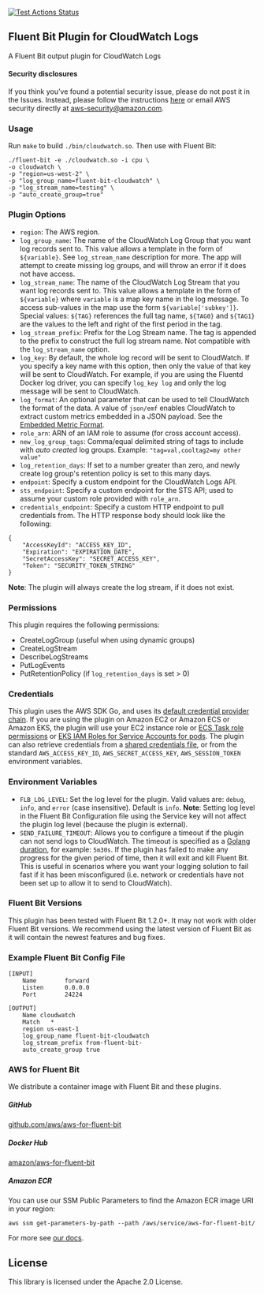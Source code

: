 [![Test Actions Status](https://github.com/aws/amazon-cloudwatch-logs-for-fluent-bit/workflows/Build/badge.svg)](https://github.com/aws/amazon-cloudwatch-logs-for-fluent-bit/actions)

## Fluent Bit Plugin for CloudWatch Logs

A Fluent Bit output plugin for CloudWatch Logs

#### Security disclosures

If you think you’ve found a potential security issue, please do not post it in the Issues.  Instead, please follow the instructions [here](https://aws.amazon.com/security/vulnerability-reporting/) or email AWS security directly at [aws-security@amazon.com](mailto:aws-security@amazon.com).

### Usage

Run `make` to build `./bin/cloudwatch.so`. Then use with Fluent Bit:
```
./fluent-bit -e ./cloudwatch.so -i cpu \
-o cloudwatch \
-p "region=us-west-2" \
-p "log_group_name=fluent-bit-cloudwatch" \
-p "log_stream_name=testing" \
-p "auto_create_group=true"
```

### Plugin Options

* `region`: The AWS region.
* `log_group_name`: The name of the CloudWatch Log Group that you want log records sent to. This value allows a template in the form of `${variable}`. See `log_stream_name` description for more. The app will attempt to create missing log groups, and will throw an error if it does not have access.
* `log_stream_name`: The name of the CloudWatch Log Stream that you want log records sent to. This value allows a template in the form of `${variable}` where
`variable` is a map key name in the log message. To access sub-values in the map
use the form `${variable['subkey']}`. Special values: `${TAG}` references the full tag name, `${TAG0}` and `${TAG1}` are the values to the left and right of the first period in the tag.
* `log_stream_prefix`: Prefix for the Log Stream name. The tag is appended to the prefix to construct the full log stream name. Not compatible with the `log_stream_name` option.
* `log_key`: By default, the whole log record will be sent to CloudWatch. If you specify a key name with this option, then only the value of that key will be sent to CloudWatch. For example, if you are using the Fluentd Docker log driver, you can specify `log_key log` and only the log message will be sent to CloudWatch.
* `log_format`: An optional parameter that can be used to tell CloudWatch the format of the data. A value of `json/emf` enables CloudWatch to extract custom metrics embedded in a JSON payload. See the [Embedded Metric Format](https://docs.aws.amazon.com/AmazonCloudWatch/latest/monitoring/CloudWatch_Embedded_Metric_Format_Specification.html).
* `role_arn`: ARN of an IAM role to assume (for cross account access).
* `new_log_group_tags`: Comma/equal delimited string of tags to include with _auto created_ log groups. Example: `"tag=val,cooltag2=my other value"`
* `log_retention_days`: If set to a number greater than zero, and newly create log group's retention policy is set to this many days.
* `endpoint`: Specify a custom endpoint for the CloudWatch Logs API.
* `sts_endpoint`: Specify a custom endpoint for the STS API; used to assume your custom role provided with `role_arn`.
* `credentials_endpoint`: Specify a custom HTTP endpoint to pull credentials from. The HTTP response body should look like the following:
```
{
    "AccessKeyId": "ACCESS_KEY_ID",
    "Expiration": "EXPIRATION_DATE",
    "SecretAccessKey": "SECRET_ACCESS_KEY",
    "Token": "SECURITY_TOKEN_STRING"
}
```

**Note**: The plugin will always create the log stream, if it does not exist.

### Permissions

This plugin requires the following permissions:
* CreateLogGroup (useful when using dynamic groups)
* CreateLogStream
* DescribeLogStreams
* PutLogEvents
* PutRetentionPolicy (if `log_retention_days` is set > 0)

### Credentials

This plugin uses the AWS SDK Go, and uses its [default credential provider chain](https://docs.aws.amazon.com/sdk-for-go/v1/developer-guide/configuring-sdk.html). If you are using the plugin on Amazon EC2 or Amazon ECS or Amazon EKS, the plugin will use your EC2 instance role or [ECS Task role permissions](https://docs.aws.amazon.com/AmazonECS/latest/developerguide/task-iam-roles.html) or [EKS IAM Roles for Service Accounts for pods](https://docs.aws.amazon.com/eks/latest/userguide/iam-roles-for-service-accounts.html). The plugin can also retrieve credentials from a [shared credentials file](https://docs.aws.amazon.com/cli/latest/userguide/cli-configure-files.html), or from the standard `AWS_ACCESS_KEY_ID`, `AWS_SECRET_ACCESS_KEY`, `AWS_SESSION_TOKEN` environment variables.

### Environment Variables

* `FLB_LOG_LEVEL`: Set the log level for the plugin. Valid values are: `debug`, `info`, and `error` (case insensitive). Default is `info`. **Note**: Setting log level in the Fluent Bit Configuration file using the Service key will not affect the plugin log level (because the plugin is external).
* `SEND_FAILURE_TIMEOUT`: Allows you to configure a timeout if the plugin can not send logs to CloudWatch. The timeout is specified as a [Golang duration](https://golang.org/pkg/time/#ParseDuration), for example: `5m30s`. If the plugin has failed to make any progress for the given period of time, then it will exit and kill Fluent Bit. This is useful in scenarios where you want your logging solution to fail fast if it has been misconfigured (i.e. network or credentials have not been set up to allow it to send to CloudWatch).

### Fluent Bit Versions

This plugin has been tested with Fluent Bit 1.2.0+. It may not work with older Fluent Bit versions. We recommend using the latest version of Fluent Bit as it will contain the newest features and bug fixes.

### Example Fluent Bit Config File

```
[INPUT]
    Name        forward
    Listen      0.0.0.0
    Port        24224

[OUTPUT]
    Name cloudwatch
    Match   *
    region us-east-1
    log_group_name fluent-bit-cloudwatch
    log_stream_prefix from-fluent-bit-
    auto_create_group true
```

### AWS for Fluent Bit

We distribute a container image with Fluent Bit and these plugins.

##### GitHub

[github.com/aws/aws-for-fluent-bit](https://github.com/aws/aws-for-fluent-bit)

##### Docker Hub

[amazon/aws-for-fluent-bit](https://hub.docker.com/r/amazon/aws-for-fluent-bit/tags)

##### Amazon ECR

You can use our SSM Public Parameters to find the Amazon ECR image URI in your region:

```
aws ssm get-parameters-by-path --path /aws/service/aws-for-fluent-bit/
```

For more see [our docs](https://github.com/aws/aws-for-fluent-bit#public-images).

## License

This library is licensed under the Apache 2.0 License.
